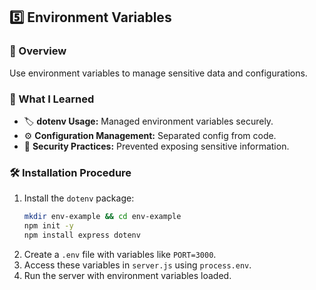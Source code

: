 ## 5️⃣ **Environment Variables**

### 📝 Overview  
Use environment variables to manage sensitive data and configurations.

### 🚀 What I Learned  
- 🏷️ **dotenv Usage:** Managed environment variables securely.
- ⚙️ **Configuration Management:** Separated config from code.
- 🧩 **Security Practices:** Prevented exposing sensitive information.

### 🛠️ Installation Procedure
1. Install the `dotenv` package:
   ```bash
   mkdir env-example && cd env-example
   npm init -y
   npm install express dotenv
   ```
2. Create a `.env` file with variables like `PORT=3000`.
3. Access these variables in `server.js` using `process.env`.
4. Run the server with environment variables loaded.
